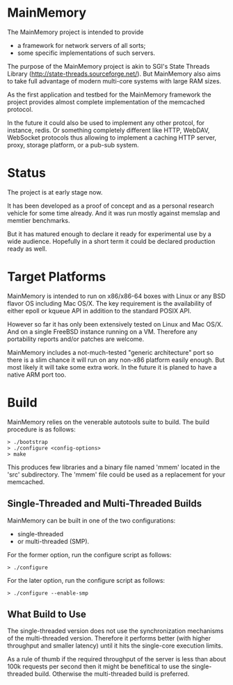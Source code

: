 MainMemory
==========

The MainMemory project is intended to provide

- a framework for network servers of all sorts;
- some specific implementations of such servers.

The purpose of the MainMemory project is akin to SGI's State Threads
Library (http://state-threads.sourceforge.net/). But MainMemory also
aims to take full advantage of modern multi-core systems with large
RAM sizes.

As the first application and testbed for the MainMemory framework
the project provides almost complete implementation of the memcached
protocol.

In the future it could also be used to implement any other protcol,
for instance, redis. Or something completely different like HTTP,
WebDAV, WebSocket protocols thus allowing to implement a caching HTTP
server, proxy, storage platform, or a pub-sub system.

# Status

The project is at early stage now.

It has been developed as a proof of concept and as a personal research
vehicle for some time already. And it was run mostly against memslap and
memtier benchmarks.

But it has matured enough to declare it ready for experimental use by a
wide audience. Hopefully in a short term it could be declared production
ready as well.

# Target Platforms

MainMemory is intended to run on x86/x86-64 boxes with Linux or any BSD
flavor OS including Mac OS/X. The key requirement is the availability of
either epoll or kqueue API in addition to the standard POSIX API.

However so far it has only been extensively tested on Linux and Mac OS/X.
And on a single FreeBSD instance running on a VM. Therefore any portability
reports and/or patches are welcome.

MainMemory includes a not-much-tested "generic architecture" port so there
is a slim chance it will run on any non-x86 platform easily enough. But most
likely it will take some extra work. In the future it is planed to have a
native ARM port too.

# Build

MainMemory relies on the venerable autotools suite to build. The build
procedure is as follows:

```
> ./bootstrap
> ./configure <config-options>
> make
```

This produces few libraries and a binary file named 'mmem' located in the
'src' subdirectory. The 'mmem' file could be used as a replacement for your
memcached.

## Single-Threaded and Multi-Threaded Builds

MainMemory can be built in one of the two configurations:

- single-threaded
- or multi-threaded (SMP).

For the former option, run the configure script as follows:

```
> ./configure
```

For the later option, run the configure script as follows:

```
> ./configure --enable-smp
```

## What Build to Use

The single-threaded version does not use the synchronization mechanisms of
the multi-threaded version. Therefore it performs better (with higher
throughput and smaller latency) until it hits the single-core execution
limits.

As a rule of thumb if the required throughput of the server is less than
about 100k requests per second then it might be benefitical to use the
single-threaded build. Otherwise the multi-threaded build is preferred.
